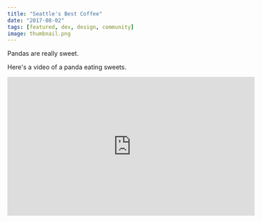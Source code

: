 ```yaml
---
title: "Seattle's Best Coffee"
date: "2017-08-02"
tags: [featured, dev, design, community]
image: thumbnail.png
---
```


Pandas are really sweet.

Here's a video of a panda eating sweets.

<iframe width="560" height="315" src="https://www.youtube.com/embed/4n0xNbfJLR8" frameborder="0" allowfullscreen></iframe>
